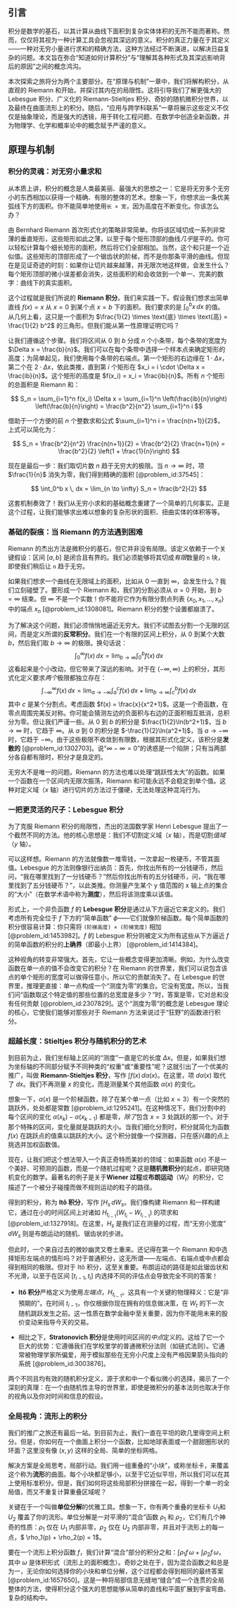 ## 引言
积分是数学的基石，以其计算从曲线下面积到复杂实体体积的无所不能而著称。然而，仅仅将其视为一种计算工具会忽视其深远的意义。积分的真正力量在于其定义——一种对无穷小量进行求和的精确方法，这种方法经过不断演进，以解决日益复杂的问题。本文旨在弥合“知道如何计算积分”与“理解其各种形式及其深远影响背后的原因”之间的概念鸿沟。

本次探索之旅将分为两个主要部分。在“原理与机制”一章中，我们将解构积分，从直观的 Riemann 和开始，并探讨其内在的局限性。这将引导我们了解更强大的 Lebesgue 积分、广义化的 Riemann-Stieltjes 积分、奇妙的随机微积分世界，以及最终在曲面流形上的积分。随后，“应用与跨学科联系”一章将展示这些定义不仅仅是抽象理论，而是强大的透镜，用于转化工程问题、在数学中创造全新函数，并为物理学、化学和概率论中的概念赋予严谨的意义。

## 原理与机制

### 积分的灵魂：对无穷小量求和

从本质上讲，积分的概念是人类最美丽、最强大的思想之一：它是将无穷多个无穷小的东西相加以获得一个精确、有限的整体的艺术。想象一下，你想求出一条优美弧线下方的面积。你不能简单地使用`长 × 宽`，因为高度在不断变化。你该怎么办？

由 Bernhard Riemann 首次形式化的策略非常简单。你将该区域切成一系列非常薄的垂直矩形，这些矩形如此之薄，以至于每个矩形顶部的曲线*几乎*是平的。你可以轻松计算每个细长矩形的面积，然后将它们全部相加。当然，这个和只是一个近似值。这些矩形的顶部形成了一个锯齿状的阶梯，而不是你那条平滑的曲线。但现在是见证奇迹的时刻：如果你让切片越来越薄，并无限次地这样做，会发生什么？每个矩形顶部的微小误差都会消失，这些面积的和会收敛到一个单一、完美的数字：曲线下的真实面积。

这个过程就是我们所说的 **Riemann 积分**。我们来实践一下。假设我们想求出简单直线 $f(x) = x$ 从 $x=0$ 到某个点 $x=b$ 下的面积。我们要求的是 $\int_0^b x \, dx$ 的值。从几何上看，这只是一个面积为 $\frac{1}{2} \times \text{底} \times \text{高} = \frac{1}{2} b^2$ 的三角形。但我们能从第一性原理证明它吗？

让我们遵循这个步骤。我们将区间从 $0$ 到 $b$ 分成 $n$ 个小条带，每个条带的宽度为 $\Delta x = \frac{b}{n}$。我们可以在每个条带中选择一个样本点来确定矩形的高度；为简单起见，我们使用每个条带的右端点。第一个矩形的右边缘在 $1 \cdot \Delta x$，第二个在 $2 \cdot \Delta x$，依此类推，直到第 $i$ 个矩形在 $x_i = i \cdot \Delta x = \frac{ib}{n}$。这个矩形的高度是 $f(x_i) = x_i = \frac{ib}{n}$。所有 $n$ 个矩形的总面积是 Riemann 和：

$$
S_n = \sum_{i=1}^n f(x_i) \Delta x = \sum_{i=1}^n \left(\frac{ib}{n}\right) \left(\frac{b}{n}\right) = \frac{b^2}{n^2} \sum_{i=1}^n i
$$

借助于一个方便的前 $n$ 个整数求和公式 $\sum_{i=1}^n i = \frac{n(n+1)}{2}$，上式可以简化为：

$$
S_n = \frac{b^2}{n^2} \frac{n(n+1)}{2} = \frac{b^2}{2} \frac{n+1}{n} = \frac{b^2}{2} \left(1 + \frac{1}{n}\right)
$$

现在是最后一步：我们取切片数 $n$ 趋于无穷大的极限。当 $n \to \infty$ 时，项 $\frac{1}{n}$ 消失为零，我们得到精确的面积 [@problem_id:37545]：

$$
\int_0^b x \, dx = \lim_{n \to \infty} S_n = \frac{b^2}{2}
$$

这套机制奏效了！我们从无穷小求和的基础概念重建了一个简单的几何事实。正是这个过程，让我们能够求出难以想象的复杂形状的面积、扭曲实体的体积等等。

### 基础的裂痕：当 Riemann 的方法遇到困难

Riemann 的杰出方法是微积分的基石，但它并非没有局限。该定义依赖于一个关键假设：区间 $[a, b]$ 是闭合且有界的。我们必须能够将其切成*有限*数量的 `n` 块，即使我们稍后让 `n` 趋于无穷。

如果我们想求一个曲线在无限域上的面积，比如从 $0$ 一直到 $\infty$，会发生什么？我们立刻碰壁了。要形成一个 Riemann 和，我们的分割必须从 $a=0$ 开始，到 $b=\infty$ 结束。但 $\infty$ 不是一个实数！你不能将它作为有限分割点列表 $\{x_0, x_1, \dots, x_n\}$ 中的端点 $x_n$ [@problem_id:1308081]。Riemann 积分的整个设置都崩溃了。

为了解决这个问题，我们必须悄悄地逼近无穷大。我们不试图去分割一个无限的区间，而是定义所谓的**反常积分**。我们在一个有限的区间上积分，从 $0$ 到某个大数 $b$，然后我们取 $b \to \infty$ 的极限。换句话说：
$$
\int_0^\infty f(x) \, dx = \lim_{b \to \infty} \int_0^b f(x) \, dx
$$
这看起来是个小改动，但它带来了深远的影响。对于在 $(-\infty, \infty)$ 上的积分，其形式化定义要求*两个*极限都独立存在：
$$
\int_{-\infty}^{\infty} f(x) \, dx = \lim_{a \to -\infty} \int_{a}^{c} f(x) \, dx + \lim_{b \to \infty} \int_{c}^{b} f(x) \, dx
$$
其中 $c$ 是某个分割点。考虑函数 $f(x) = \frac{x}{x^2+1}$。这是一个奇函数，在零点周围完美反对称。你可能会猜测左边的负面积与右边的正面积相互抵消，总积分为零。但让我们严谨一些。从 $0$ 到 $b$ 的积分是 $\frac{1}{2}\ln(b^2+1)$，当 $b \to \infty$ 时，它趋于 $\infty$。从 $a$ 到 $0$ 的积分是 $-\frac{1}{2}\ln(a^2+1)$，当 $a \to -\infty$ 时，它趋于 $-\infty$。由于这些极限不收敛到有限数，根据其形式化定义，该积分是**发散的** [@problem_id:1302703]。说“$\infty - \infty = 0$”的诱惑是一个陷阱；只有当两部分各自都有限时，积分才是良定的。

无穷大不是唯一的问题。Riemann 的方法也难以处理“跳跃性太大”的函数。如果一个函数在一个区间内无限次振荡，Riemann 和可能永远不会稳定到单个值。这种对定义域（$x$ 轴）进行切片的方法过于僵硬，无法处理这种混沌行为。

### 一把更灵活的尺子：Lebesgue 积分

为了克服 Riemann 积分的局限性，杰出的法国数学家 Henri Lebesgue 提出了一个截然不同的方法。他的核心思想是：我们不切割定义域（$x$ 轴），而是切割*值域*（$y$ 轴）。

可以这样想。Riemann 的方法就像数一堆零钱，一次拿起一枚硬币，不管其面值。Lebesgue 的方法则像银行出纳员：首先，你找出所有的一分钱硬币，然后问，“我在哪里找到了一分钱硬币？”然后你找出所有的五分钱硬币，问，“我在哪里找到了五分钱硬币？”，以此类推。你测量产生某个 y 值范围的 x 轴上点的集合的“大小”（在数学术语中称为**测度**），然后将该测度乘以该值。

形式上，一个非负函数 $f$ 的 **Lebesgue 积分**是通过从下方逼近它来定义的。我们考虑所有完全位于 $f$ 下方的“简单函数” $\phi$——它们就像阶梯函数。每个简单函数的积分很容易计算：你只需将 `(阶梯高度) × (阶梯宽度)` 相加 [@problem_id:1453982]。$f$ 的 Lebesgue 积分则被定义为所有这些从下方逼近 $f$ 的简单函数的积分的**上确界**（即最小上界） [@problem_id:1414384]。

这种视角的转变非常强大。首先，它让一些概念变得更加清晰。例如，为什么改变函数在单一点的值不会改变它的积分？在 Riemann 的世界里，我们可以说包含该点的单个矩形的宽度可以做得任意小，所以它的贡献消失了。在 Lebesgue 的世界里，推理更直接：单一点构成一个“测度为零”的集合。它没有宽度。所以，当我们问“函数取这个特定值的那些位置的总宽度是多少？”时，答案是零，它对总和没有任何贡献 [@problem_id:2307829]。这个“测度为零”的概念是 Lebesgue 理论的核心，它使我们能够对那些对于 Riemann 方法来说过于“狂野”的函数进行积分。

### 超越长度：Stieltjes 积分与随机积分的艺术

到目前为止，我们坐标轴上区间的“测度”一直是它的长度 $\Delta x$。但是，如果我们想为坐标轴的不同部分赋予不同种类的“权重”或“重要性”呢？这就引出了一个优美的推广，叫做 **Riemann-Stieltjes 积分**，写作 $\int f(x) \, d\alpha(x)$。在这里，项 $d\alpha(x)$ 取代了 $dx$。我们不再测量 $x$ 的变化，而是测量某个其他函数 $\alpha(x)$ 的变化。

想象一下，$\alpha(x)$ 是一个阶梯函数，除了在某个单一点（比如 $x=3$）有一个突然的跳跃外，处处都是常数 [@problem_id:1295241]。在这种情况下，我们分割中的每个区间的变化 $\alpha(x_k) - \alpha(x_{k-1})$ 都是零，*除了*包含 $x=3$ 处跳跃的那一个。对于那个特殊的区间，变化量就是跳跃的大小。当我们细化分割时，积分就简化为函数 $f(x)$ 在跳跃点的值乘以跳跃的大小。这个积分就像一个探测器，只在感兴趣的点上挑选并加权函数值。

现在，让我们把这个想法带入一个真正奇特而美妙的领域：如果函数 $\alpha(x)$ 不是一个美好、可预测的函数，而是一个随机过程呢？这是**随机微积分**的起点，即研究随机变化的数学。最著名的例子是关于**Wiener 过程**或**布朗运动**（$W_t$）的积分，它描述了一个被分子碰撞而做不规则运动的粒子的路径。

得到的积分，称为 **Itô 积分**，写作 $\int H_s \, dW_s$。我们像构建 Riemann 和一样构建它，通过在小的时间区间上对诸如 $H_{t_{i-1}}(W_{t_i} - W_{t_{i-1}})$ 的项求和 [@problem_id:1327918]。在这里，$H_s$ 是我们正在测量的过程，而“无穷小宽度” $dW_s$ 则是布朗运动的随机、锯齿状的步进。

但此时，一个来自过去的微妙幽灵又卷土重来。还记得在第一个 Riemann 和中选择矩形左端点的情形吗？对于普通积分，这无所谓——左端点、右端点或中点都会得到相同的极限。但对于 Itô 积分，这至关重要。布朗运动的路径是如此锯齿状和不光滑，以至于在区间 $[t_{i-1}, t_i]$ 内选择不同的评估点会导致完全不同的答案！

-   **Itô 积分**严格定义为使用*左端点*，$H_{t_{i-1}}$。这具有一个关键的物理释义：它是“非預期的”。在时间 $t_{i-1}$，你仅根据你现在拥有的信息做决策，在 $W_t$ 的下一次随机跳跃发生之前。这一性质在数学金融中至关重要，因为你不能用未来的股价变动来指导今天的交易。

-   相比之下，**Stratonovich 积分**是使用时间区间的*中点*定义的。这给了它一个巨大的优势：它遵循我们在学校里学的普通微积分法则（如链式法则）。它通常被物理学家所偏爱，用于模拟那些在无穷小尺度上没有严格因果箭头指向的系统 [@problem_id:3003876]。

两个不同且均有效的随机积分定义，源于求和中一个看似微小的选择，揭示了一个深刻的真理：在一个由随机性主导的世界里，即使是微积分的基本法则也取决于你的视角以及你对时间和信息的假设。

### 全局视角：流形上的积分

我们的推广之旅还有最后一站。到目前为止，我们一直在平坦的欧几里得空间上积分。但是，你如何在一个曲面上积分一个函数，比如地球表面或一个甜甜圈形状的环面？这里没有像 $(x,y)$ 这样的全局、简单的坐标网格。

解决方案是全局思考，局部行动。我们用一组重叠的“小块”，或称坐标卡，来覆盖这个称为**流形**的曲面。每个小块都足够小，以至于它近似平坦，所以我们可以在其上使用标准积分。但是，我们如何将这些局部积分拼接在一起，得到一个单一的全局值，而又不重复计算重叠区域呢？

关键在于一个叫做**单位分解**的优雅工具。想象一下，你有两个重叠的坐标卡 $U_1$和 $U_2$ 覆盖了你的流形。单位分解是一对平滑的“混合”函数 $\rho_1$ 和 $\rho_2$，它们有几个神奇的性质：$\rho_1$ 仅在 $U_1$ 内部非零，$\rho_2$ 仅在 $U_2$ 内部非零，并且对于流形上的每一点，$ \rho_1(p) + \rho_2(p) = 1$。

要在一个流形上积分函数 $f$，我们计算“混合”部分的积分之和：$\int \rho_1 f \, \omega + \int \rho_2 f \, \omega$，其中 $\omega$ 是体积形式（流形上的面积概念）。奇妙之处在于，因为混合函数之和总是为一，无论你如何选择你的小块和单位分解，这个过程都会得到相同的最终答案 [@problem_id:1657650]。这是一种将局部信息无缝地“缝合”成一个连贯的全局整体的方法，使得积分这个强大的思想能够从简单的直线和平面扩展到宇宙弯曲、复杂的结构中。

